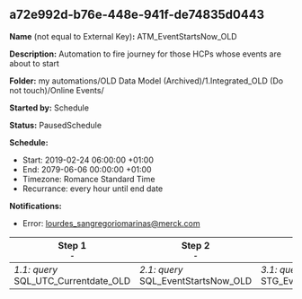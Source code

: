 ## a72e992d-b76e-448e-941f-de74835d0443

**Name** (not equal to External Key)**:** ATM_EventStartsNow_OLD

**Description:** Automation to fire journey for those HCPs whose events are about to start

**Folder:** my automations/OLD Data Model (Archived)/1.Integrated_OLD (Do not touch)/Online Events/

**Started by:** Schedule

**Status:** PausedSchedule

**Schedule:**

* Start: 2019-02-24 06:00:00 +01:00
* End: 2079-06-06 00:00:00 +01:00
* Timezone: Romance Standard Time
* Recurrance: every hour until end date

**Notifications:**

* Error: lourdes_sangregoriomarinas@merck.com

| Step 1<br>_<small>-</small>_ | Step 2<br>_<small>-</small>_ | Step 3<br>_<small>-</small>_ | Step 4<br>_<small>-</small>_ |
| --- | --- | --- | --- |
| _1.1: query_<br>SQL_UTC_Currentdate_OLD | _2.1: query_<br>SQL_EventStartsNow_OLD | _3.1: query_<br>STG_EventStartsNow_Dummy_OLD | _4.1: journeyEntry_<br>ContactToOnlineEvent |
